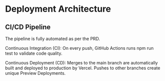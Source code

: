 # Deployment Architecture

## CI/CD Pipeline

The pipeline is fully automated as per the PRD.

Continuous Integration (CI): On every push, GitHub Actions runs npm run test to validate code quality.

Continuous Deployment (CD): Merges to the main branch are automatically built and deployed to production by Vercel. Pushes to other branches create unique Preview Deployments.